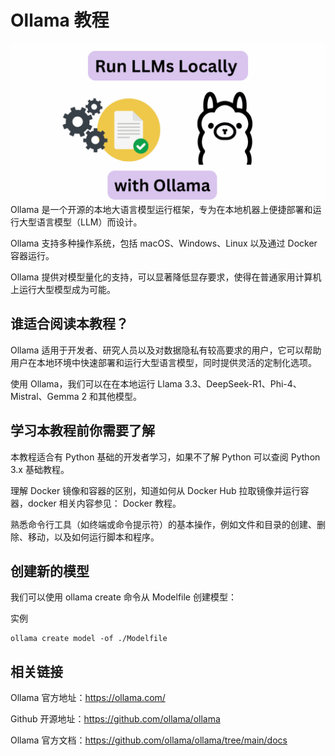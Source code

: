 # Ollama 教程

![alt text](src/images/ollama_introduction_image.png)
Ollama 是一个开源的本地大语言模型运行框架，专为在本地机器上便捷部署和运行大型语言模型（LLM）而设计。

Ollama 支持多种操作系统，包括 macOS、Windows、Linux 以及通过 Docker 容器运行。

Ollama 提供对模型量化的支持，可以显著降低显存要求，使得在普通家用计算机上运行大型模型成为可能。

## 谁适合阅读本教程？
Ollama 适用于开发者、研究人员以及对数据隐私有较高要求的用户，它可以帮助用户在本地环境中快速部署和运行大型语言模型，同时提供灵活的定制化选项。

使用 Ollama，我们可以在在本地运行 Llama 3.3、DeepSeek-R1、Phi-4、Mistral、Gemma 2 和其他模型。

## 学习本教程前你需要了解
本教程适合有 Python 基础的开发者学习，如果不了解 Python 可以查阅 Python 3.x 基础教程。

理解 Docker 镜像和容器的区别，知道如何从 Docker Hub 拉取镜像并运行容器，docker 相关内容参见： Docker 教程。

熟悉命令行工具（如终端或命令提示符）的基本操作，例如文件和目录的创建、删除、移动，以及如何运行脚本和程序。

## 创建新的模型
我们可以使用 ollama create 命令从 Modelfile 创建模型：

实例

``` shell
ollama create model -of ./Modelfile
```


## 相关链接
Ollama 官方地址：https://ollama.com/

Github 开源地址：https://github.com/ollama/ollama

Ollama 官方文档：https://github.com/ollama/ollama/tree/main/docs